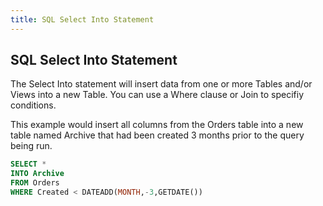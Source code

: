 ```yaml
---
title: SQL Select Into Statement
---
```

## SQL Select Into Statement

The Select Into statement will insert data from one or more Tables and/or Views into a new Table. You can use a Where clause or Join to specifiy conditions.

This example would insert all columns from the Orders table into a new table named Archive that had been created 3 months prior to the query being run.

```sql
SELECT *
INTO Archive
FROM Orders
WHERE Created < DATEADD(MONTH,-3,GETDATE())
